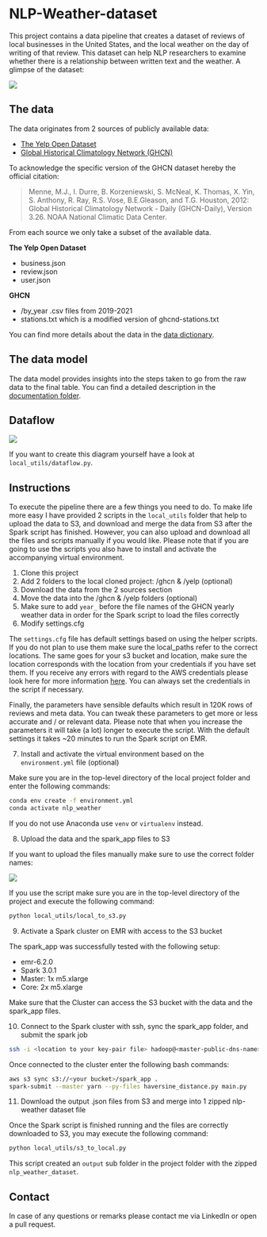 # NLP-Weather-dataset

This project contains a data pipeline that creates a dataset of reviews of local businesses in the United States, and
the local weather on the day of writing of that review. This dataset can help NLP researchers to examine whether
there is a relationship between written text and the weather. A glimpse of the dataset:

<img src="https://user-images.githubusercontent.com/49920622/118020706-b29d1680-b35a-11eb-98d0-87377f6aa0c4.JPG">

## The data

The data originates from 2 sources of publicly available data:

- [The Yelp Open Dataset][yelp]
- [Global Historical Climatology Network (GHCN)][ghcn]

To acknowledge the specific version of the GHCN dataset hereby the official citation:

> Menne, M.J., I. Durre, B. Korzeniewski, S. McNeal, K. Thomas, X. Yin, S. Anthony, R. Ray, 
R.S. Vose, B.E.Gleason, and T.G. Houston, 2012: Global Historical Climatology Network - 
Daily (GHCN-Daily), Version 3.26. NOAA National Climatic Data Center. 

From each source we only take a subset of the available data.

**The Yelp Open Dataset**
- business.json 
- review.json 
- user.json 

**GHCN**
- /by_year .csv files from 2019-2021 
- stations.txt which is a modified version of ghcnd-stations.txt

You can find more details about the data in the [data dictionary][data_dictionary].

## The data model

The data model provides insights into the steps taken to go from the raw data to the final table. You can find a 
detailed description in the [documentation folder][documentation_md].

## Dataflow

<img src="https://user-images.githubusercontent.com/49920622/117587202-1c2fe180-b11d-11eb-849d-28ec3a6274dc.png">

If you want to create this diagram yourself have a look at `local_utils/dataflow.py`.

## Instructions

To execute the pipeline there are a few things you need to do. To make life more easy I have provided 2 scripts in
the `local_utils` folder that help to upload the data to S3, and download and merge the data from S3 after the Spark 
script has finished. However, you can also upload and download all the files and scripts manually if you would like. 
Please note that if you are going to use the scripts you also have to install and activate the accompanying virtual
environment. 

1. Clone this project
2. Add 2 folders to the local cloned project: /ghcn & /yelp (optional)
3. Download the data from the 2 sources section 
4. Move the data into the /ghcn & /yelp folders (optional)
5. Make sure to add `year_` before the file names of the GHCN yearly weather data in order for the Spark script to load
the files correctly
6. Modify settings.cfg 

The `settings.cfg` file has default settings based on using the helper scripts. If you do not plan to use them make sure
the local_paths refer to the correct locations. The same goes for your s3 bucket and location, make sure the location
corresponds with the location from your credentials if you have set them. If you receive any errors with regard to the
AWS credentials please look here for more information [here][aws_cred]. You can always set the credentials in the script
if necessary. 

Finally, the parameters have sensible defaults which result in 120K rows of reviews and meta data. You can tweak these
parameters to get more or less accurate and / or relevant data. Please note that when you increase the parameters it will
take (a lot) longer to execute the script. With the default settings it takes ~20 minutes to run the Spark script on EMR.

7. Install and activate the virtual environment based on the `environment.yml` file (optional)

Make sure you are in the top-level directory of the local project folder and enter the following commands:

```bash
conda env create -f environment.yml
conda activate nlp_weather
```

If you do not use Anaconda use `venv` or `virtualenv` instead. 

8. Upload the data and the spark_app files to S3

If you want to upload the files manually make sure to use the correct folder names:

<img src="https://user-images.githubusercontent.com/49920622/118023439-d6159080-b35d-11eb-92ae-29dda91a209a.JPG">

If you use the script make sure you are in the top-level directory of the project and execute the following command:

```bash
python local_utils/local_to_s3.py
```

9. Activate a Spark cluster on EMR with access to the S3 bucket

The spark_app was successfully tested with the following setup:

- emr-6.2.0
- Spark 3.0.1
- Master: 1x m5.xlarge
- Core: 2x m5.xlarge

Make sure that the Cluster can access the S3 bucket with the data and the spark_app files. 

10. Connect to the Spark cluster with ssh, sync the spark_app folder, and submit the spark job

```bash
ssh -i <location to your key-pair file> hadoop@<master-public-dns-name>
```

Once connected to the cluster enter the following bash commands:

```bash
aws s3 sync s3://<your bucket>/spark_app .
spark-submit --master yarn --py-files haversine_distance.py main.py
```

11. Download the output .json files from S3 and merge into 1 zipped nlp-weather dataset file

Once the Spark script is finished running and the files are correctly downloaded to S3, you may execute the following
command: 

```bash
python local_utils/s3_to_local.py
```

This script created an `output` sub folder in the project folder with the zipped `nlp_weather_dataset`.

## Contact

In case of any questions or remarks please contact me via LinkedIn or open a pull request.

[yelp]: https://www.yelp.com/dataset
[ghcn]: https://www.ncei.noaa.gov/metadata/geoportal/rest/metadata/item/gov.noaa.ncdc:C00861/html
[data_dictionary]: https://github.com/EBolle/NLP-Weather-dataset/blob/main/documentation/data_dictionary.MD
[documentation_md]: https://github.com/EBolle/NLP-Weather-dataset/blob/main/documentation/data_model.MD
[aws_cred]: https://boto3.amazonaws.com/v1/documentation/api/latest/guide/credentials.html
